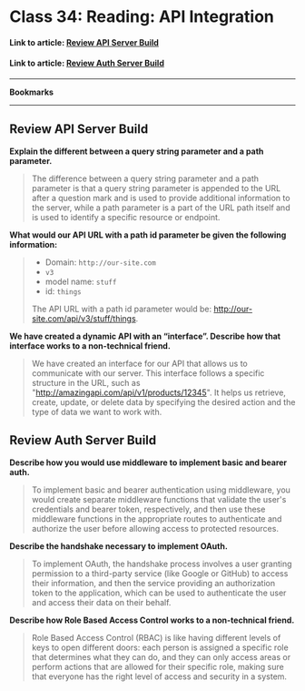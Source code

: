 # Class 34: Reading: API Integration

#### Link to article: [Review API Server Build](https://codefellows.github.io/code-401-javascript-guide/curriculum/apps-and-libraries/api-server/)
#### Link to article: [Review Auth Server Build](https://codefellows.github.io/code-401-javascript-guide/curriculum/apps-and-libraries/auth-server/)

***

**Bookmarks**

***

## Review API Server Build

**Explain the different between a query string parameter and a path parameter.**
> The difference between a query string parameter and a path parameter is that a query string parameter is appended to the URL after a question mark and is used to provide additional information to the server, while a path parameter is a part of the URL path itself and is used to identify a specific resource or endpoint.

**What would our API URL with a path id parameter be given the following information:**
> - Domain: `http://our-site.com`
> - `v3`
> - model name: `stuff`
> - id: `things`
>
> The API URL with a path id parameter would be: http://our-site.com/api/v3/stuff/things.

**We have created a dynamic API with an “interface”. Describe how that interface works to a non-technical friend.**
> We have created an interface for our API that allows us to communicate with our server. This interface follows a specific structure in the URL, such as "http://amazingapi.com/api/v1/products/12345". It helps us retrieve, create, update, or delete data by specifying the desired action and the type of data we want to work with.


## Review Auth Server Build

**Describe how you would use middleware to implement basic and bearer auth.**
> To implement basic and bearer authentication using middleware, you would create separate middleware functions that validate the user's credentials and bearer token, respectively, and then use these middleware functions in the appropriate routes to authenticate and authorize the user before allowing access to protected resources.

**Describe the handshake necessary to implement OAuth.**
> To implement OAuth, the handshake process involves a user granting permission to a third-party service (like Google or GitHub) to access their information, and then the service providing an authorization token to the application, which can be used to authenticate the user and access their data on their behalf.

**Describe how Role Based Access Control works to a non-technical friend.**
> Role Based Access Control (RBAC) is like having different levels of keys to open different doors: each person is assigned a specific role that determines what they can do, and they can only access areas or perform actions that are allowed for their specific role, making sure that everyone has the right level of access and security in a system.

